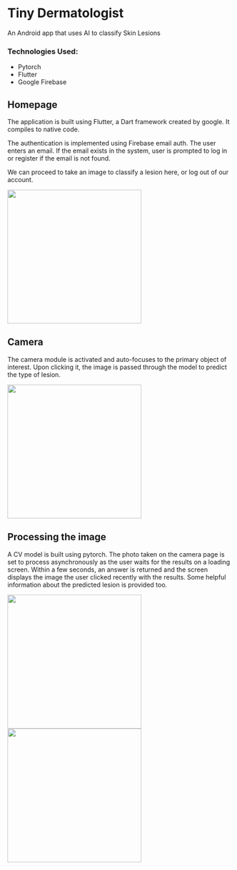 # Tiny Dermatologist
An Android app that uses AI to classify Skin Lesions

### Technologies Used: 

- Pytorch
- Flutter
- Google Firebase

## Homepage

The application is built using Flutter, a Dart framework created by google. It compiles to native code. 

The authentication is implemented using Firebase email auth. The user enters an email. If the email exists in the system, user is prompted to log in or register if the email is not found.

We can proceed to take an image to classify a lesion here, or log out of our account.

<img src="https://github.com/coddiw0mple/skin_lesions_classifier_app/blob/main/assets/screens/1.jpg?raw=true" width="300">

## Camera

The camera module is activated and auto-focuses to the primary object of interest. Upon clicking it, the image is passed through the model to predict the type of lesion.

<img src="https://github.com/coddiw0mple/skin_lesions_classifier_app/blob/main/assets/screens/2.jpg?raw=true" width="300">

## Processing the image

A CV model is built using pytorch. The photo taken on the camera page is set to process asynchronously as the user waits for the results on a loading screen. Within a few seconds, an answer is returned and the screen displays the image the user clicked recently with the results. Some helpful information about the predicted lesion is provided too.

<img src="https://github.com/coddiw0mple/skin_lesions_classifier_app/blob/main/assets/screens/3.jpg?raw=true" width="300">
<img src="https://github.com/coddiw0mple/skin_lesions_classifier_app/blob/main/assets/screens/4.jpg?raw=true" width="300">
